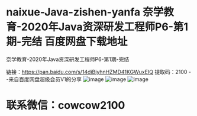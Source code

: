 # naixue-Java-zishen-yanfa 奈学教育-2020年Java资深研发工程师P6-第1期-完结  百度网盘下载地址
奈学教育-2020年Java资深研发工程师P6-第1期-完结


链接：https://pan.baidu.com/s/14diBjyhnHZMD41KGWuxEIQ 
提取码：2100 
--来自百度网盘超级会员V1的分享
![image](https://user-images.githubusercontent.com/91378327/135024326-1d789805-537b-46c6-b91c-94cbe20d6b80.png)
![image](https://user-images.githubusercontent.com/91378327/135024362-604a84a6-3edd-4da3-8c45-04f033d34f74.png)
![image](https://user-images.githubusercontent.com/91378327/135024389-d54a30c6-6bb2-4559-bfc6-fabee810ea38.png)
# 联系微信：cowcow2100
